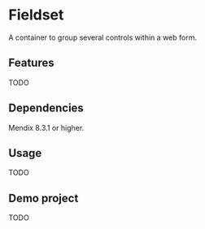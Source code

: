 # Fieldset

A container to group several controls within a web form.

## Features

TODO

## Dependencies

Mendix 8.3.1 or higher.

## Usage

TODO

## Demo project

TODO
